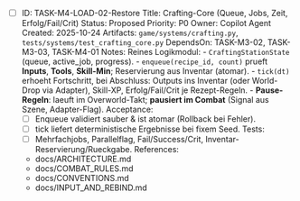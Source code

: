 - [ ] ID: TASK-M4-LOAD-02-Restore
  Title: Crafting-Core (Queue, Jobs, Zeit, Erfolg/Fail/Crit)
  Status: Proposed
  Priority: P0
  Owner: Copilot Agent
  Created: 2025-10-24
  Artifacts: `game/systems/crafting.py`, `tests/systems/test_crafting_core.py`
  DependsOn: TASK-M3-02, TASK-M3-03, TASK-M4-01
  Notes:
  Reines Logikmodul:
        - `CraftingStationState` (queue, active_job, progress).
        - `enqueue(recipe_id, count)` prueft **Inputs**, **Tools**, **Skill-Min**; Reservierung aus Inventar (atomar).
        - `tick(dt)` erhoeht Fortschritt, bei Abschluss: Outputs ins Inventar (oder World-Drop via Adapter), Skill-XP, Erfolg/Fail/Crit je Rezept-Regeln.
        - **Pause-Regeln**: laeuft im Overworld-Takt; **pausiert im Combat** (Signal aus Szene, Adapter-Flag).
  Acceptance:
  - [ ] Enqueue validiert sauber & ist atomar (Rollback bei Fehler).
  - [ ] tick liefert deterministische Ergebnisse bei fixem Seed.
  Tests:
  - [ ] Mehrfachjobs, Parallelflag, Fail/Success/Crit, Inventar-Reservierung/Rueckgabe.
  References:
  - docs/ARCHITECTURE.md
  - docs/COMBAT_RULES.md
  - docs/CONVENTIONS.md
  - docs/INPUT_AND_REBIND.md
